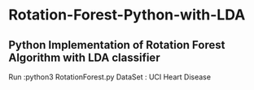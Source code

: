 # Rotation-Forest-Python-with-LDA
## Python Implementation of Rotation Forest Algorithm with LDA classifier

Run :python3 RotationForest.py
DataSet : UCI Heart Disease

